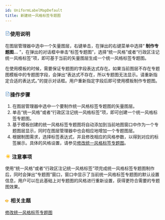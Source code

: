```yaml
---
id: UniformLabelMapDefault
title: 新建统一风格标签专题图
---
```

### ![](../../img/read.gif)使用说明

在图层管理器中选中一个矢量图层，右键单击，在弹出的右键菜单中选择“ **制作专题图...**
”，在弹出的对话框中单击“标签专题图”，选择“统一风格”或者“行政区注记统一风格标签”项，即可基于当前的矢量图层生成一个统一风格标签专题图。

在使用模板的时候，需要保证专题图的字段表达式存在。如果当前图层不存在专题图模板中的专题图字段，会弹出“表达式不存在，所以专题图无法显示。请重新指定合适的表达式。”的提示对话框。用户重新指定字段后即可使用模板制作专题图。

### ![](../../img/read.gif)操作步骤

1. 在图层管理器中选中一个要制作统一风格标签专题图的矢量图层。
2. 单击“统一风格”或者“行政区注记统一风格标签”项，即可创建一个统一风格标签专题图。
3. 基于模板创建的统一风格标签专题图将自动添加到当前地图窗口中作为一个专题图层显示，同时在图层管理器中也会相应地增加一个专题图层。
4. 根据制图需求，选择标签表达式，并且修改相应的风格参数，以得到对应的标签展示。具体的风格设置，请参见[修改统一风格标签专题图](UniformLabelMapDia)。

### ![](../../img/note.png)注意事项

使用“统一风格”或者“行政区注记统一风格标签”项完成统一风格标签专题图制作后，同时会弹出“专题图”窗口，窗口中显示了当前统一风格标签专题图的默认设置信息，用户可以在此基础上对专题图的风格进行重新设置，获得更符合需要的专题图效果。

### ![](../../img/seealso.png) 相关主题

 [修改统一风格标签专题图](UniformLabelMapDia)

